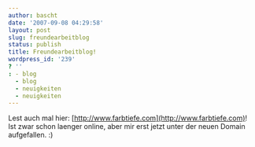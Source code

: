 ```yaml
---
author: bascht
date: '2007-09-08 04:29:58'
layout: post
slug: freundearbeitblog
status: publish
title: Freundearbeitblog!
wordpress_id: '239'
? ''
: - blog
  - blog
  - neuigkeiten
  - neuigkeiten
---
```


Lest auch mal hier:
[http://www.farbtiefe.com](http://www.farbtiefe.com)! Ist zwar
schon laenger online, aber mir erst jetzt unter der neuen Domain
aufgefallen. :)


